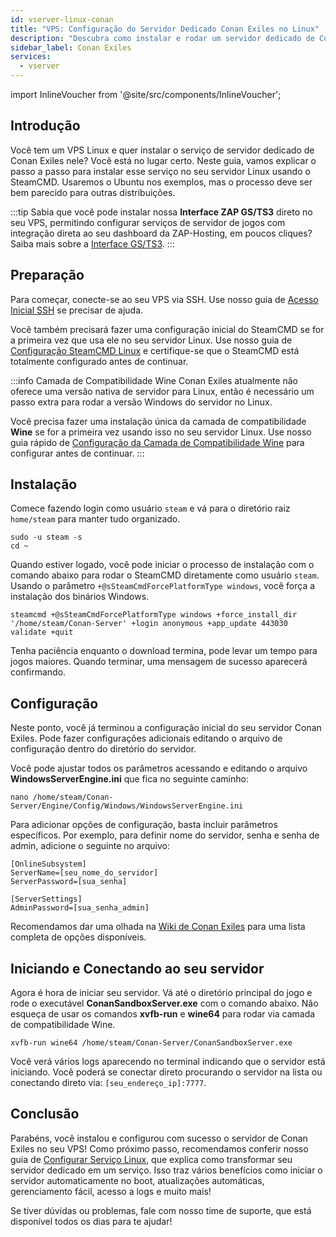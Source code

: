 ```yaml
---
id: vserver-linux-conan
title: "VPS: Configuração do Servidor Dedicado Conan Exiles no Linux"
description: "Descubra como instalar e rodar um servidor dedicado de Conan Exiles no seu VPS Linux usando SteamCMD e compatibilidade com Wine → Saiba mais agora"
sidebar_label: Conan Exiles
services:
  - vserver
---
```


import InlineVoucher from '@site/src/components/InlineVoucher';

## Introdução

Você tem um VPS Linux e quer instalar o serviço de servidor dedicado de Conan Exiles nele? Você está no lugar certo. Neste guia, vamos explicar o passo a passo para instalar esse serviço no seu servidor Linux usando o SteamCMD. Usaremos o Ubuntu nos exemplos, mas o processo deve ser bem parecido para outras distribuições.

:::tip
Sabia que você pode instalar nossa **Interface ZAP GS/TS3** direto no seu VPS, permitindo configurar serviços de servidor de jogos com integração direta ao seu dashboard da ZAP-Hosting, em poucos cliques? Saiba mais sobre a [Interface GS/TS3](vserver-linux-gs-interface.md).
:::

<InlineVoucher />

## Preparação

Para começar, conecte-se ao seu VPS via SSH. Use nosso guia de [Acesso Inicial SSH](vserver-linux-ssh.md) se precisar de ajuda.

Você também precisará fazer uma configuração inicial do SteamCMD se for a primeira vez que usa ele no seu servidor Linux. Use nosso guia de [Configuração SteamCMD Linux](vserver-linux-steamcmd.md) e certifique-se que o SteamCMD está totalmente configurado antes de continuar.

:::info Camada de Compatibilidade Wine
Conan Exiles atualmente não oferece uma versão nativa de servidor para Linux, então é necessário um passo extra para rodar a versão Windows do servidor no Linux.

Você precisa fazer uma instalação única da camada de compatibilidade **Wine** se for a primeira vez usando isso no seu servidor Linux. Use nosso guia rápido de [Configuração da Camada de Compatibilidade Wine](vserver-linux-wine.md) para configurar antes de continuar.
:::

## Instalação

Comece fazendo login como usuário `steam` e vá para o diretório raiz `home/steam` para manter tudo organizado.
```
sudo -u steam -s
cd ~
```

Quando estiver logado, você pode iniciar o processo de instalação com o comando abaixo para rodar o SteamCMD diretamente como usuário `steam`. Usando o parâmetro `+@sSteamCmdForcePlatformType windows`, você força a instalação dos binários Windows.
```
steamcmd +@sSteamCmdForcePlatformType windows +force_install_dir '/home/steam/Conan-Server' +login anonymous +app_update 443030 validate +quit
```

Tenha paciência enquanto o download termina, pode levar um tempo para jogos maiores. Quando terminar, uma mensagem de sucesso aparecerá confirmando.

## Configuração

Neste ponto, você já terminou a configuração inicial do seu servidor Conan Exiles. Pode fazer configurações adicionais editando o arquivo de configuração dentro do diretório do servidor.

Você pode ajustar todos os parâmetros acessando e editando o arquivo **WindowsServerEngine.ini** que fica no seguinte caminho:
```
nano /home/steam/Conan-Server/Engine/Config/Windows/WindowsServerEngine.ini
```

Para adicionar opções de configuração, basta incluir parâmetros específicos. Por exemplo, para definir nome do servidor, senha e senha de admin, adicione o seguinte no arquivo:
```
[OnlineSubsystem]
ServerName=[seu_nome_do_servidor]
ServerPassword=[sua_senha]

[ServerSettings]
AdminPassword=[sua_senha_admin]
```

Recomendamos dar uma olhada na [Wiki de Conan Exiles](https://conanexiles.fandom.com/wiki/Server_Configuration) para uma lista completa de opções disponíveis.

## Iniciando e Conectando ao seu servidor

Agora é hora de iniciar seu servidor. Vá até o diretório principal do jogo e rode o executável **ConanSandboxServer.exe** com o comando abaixo. Não esqueça de usar os comandos **xvfb-run** e **wine64** para rodar via camada de compatibilidade Wine.
```
xvfb-run wine64 /home/steam/Conan-Server/ConanSandboxServer.exe
```

Você verá vários logs aparecendo no terminal indicando que o servidor está iniciando. Você poderá se conectar direto procurando o servidor na lista ou conectando direto via: `[seu_endereço_ip]:7777`.

## Conclusão

Parabéns, você instalou e configurou com sucesso o servidor de Conan Exiles no seu VPS! Como próximo passo, recomendamos conferir nosso guia de [Configurar Serviço Linux](vserver-linux-create-gameservice.md), que explica como transformar seu servidor dedicado em um serviço. Isso traz vários benefícios como iniciar o servidor automaticamente no boot, atualizações automáticas, gerenciamento fácil, acesso a logs e muito mais!

Se tiver dúvidas ou problemas, fale com nosso time de suporte, que está disponível todos os dias para te ajudar!

<InlineVoucher />